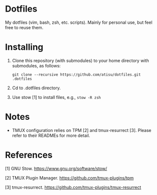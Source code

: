 
# Dotfiles
My dotfiles (vim, bash, zsh, etc. scripts). Mainly for personal use, but feel free to reuse them.

# Installing

1. Clone this repository (with submodules) to your home directory with submodules, as follows:

    `git clone --recursive https://github.com/atisu/dotfiles.git .dotfiles`

2. Cd to .dotfiles directory.

3. Use stow [1] to install files, e.g., `stow -R zsh`

# Notes

- TMUX configuration relies on TPM [2] and tmux-resurrect [3]. Please refer to their READMEs for more detail.

# References
 
[1] GNU Stow. https://www.gnu.org/software/stow/

[2] TMUX Plugin Manager. https://github.com/tmux-plugins/tpm

[3] tmux-resurrect. https://github.com/tmux-plugins/tmux-resurrect

